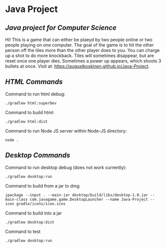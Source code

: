 # Java Project
## _Java project for Computer Science_
Hi! This is a game that can either be plaeyd by two people online or two people playing on one computer. The goal of the game is to hit the other person off the tiles more than the other player does to you. You can charge up a shot to do more knockback. Tiles will sometimes disappear, but are reset once one player dies. Sometimes a power up appears, which shoots 3 bullets at once.
Visit at: https://augustkoskinen.github.io/Java-Project.

## _HTML Commands_
Command to run html debug:
```
./gradlew html:superDev
```

Command to build html:
```
./gradlew html:dist
```

Command to run Node JS server within Node-JS directory:
```
node .
```

## _Desktop Commands_
Command to run desktop debug (does not work currently):
```
./gradlew desktop:run
```
Command to build from a jar to dmg
```
jpackage --input . --main-jar desktop/build/libs/desktop-1.0.jar --main-class com.javagame.game.DesktopLauncher --name Java-Project --icon gradle/icons/icon.icns
```

Command to build into a jar
```
./gradlew desktop:dist
```

Command to test
```
./gradlew desktop:run
```
